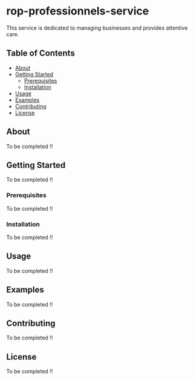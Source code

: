 # rop-professionnels-service

This service is dedicated to managing businesses and provides attentive care.


## Table of Contents

- [About](#about)
- [Getting Started](#getting-started)
  - [Prerequisites](#prerequisites)
  - [Installation](#installation)
- [Usage](#usage)
- [Examples](#examples)
- [Contributing](#contributing)
- [License](#license)

## About

To be completed !!

## Getting Started

To be completed !!

### Prerequisites

To be completed !!

### Installation

To be completed !!

## Usage

To be completed !!

## Examples

To be completed !!

## Contributing

To be completed !!

## License

To be completed !!
